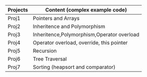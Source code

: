 
| Projects  |  Content (complex example code)             |
|-----------|-------------------------------------------- |
| Proj1     | Pointers and Arrays                         |
| Proj2     | Inheritence and Polymorphism                |
| Proj3     | Inheritence,Polymorphism,Operator overload  |              
| Proj4     | Operator overload, override, this pointer   |       
| Proj5     | Recursion                                   |
| Proj6     | Tree Traversal                              |
| Proj7     | Sorting (heapsort and comparator)           |
